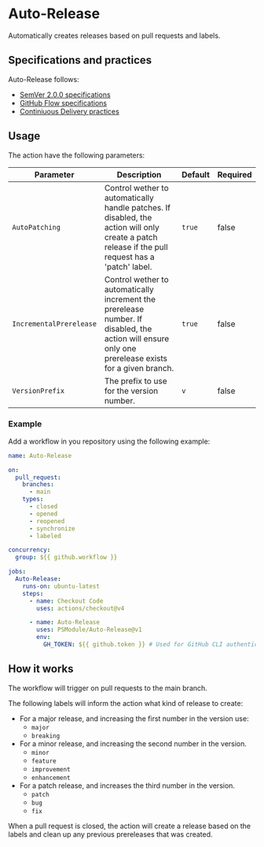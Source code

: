# Auto-Release

Automatically creates releases based on pull requests and labels.

## Specifications and practices

Auto-Release follows:

- [SemVer 2.0.0 specifications](https://semver.org)
- [GitHub Flow specifications](https://docs.github.com/en/get-started/using-github/github-flow)
- [Continiuous Delivery practices](https://en.wikipedia.org/wiki/Continuous_delivery)

## Usage

The action have the following parameters:

| Parameter | Description | Default | Required |
| --- | --- | --- | --- |
| `AutoPatching` | Control wether to automatically handle patches. If disabled, the action will only create a patch release if the pull request has a 'patch' label. | `true` | false |
| `IncrementalPrerelease` | Control wether to automatically increment the prerelease number. If disabled, the action will ensure only one prerelease exists for a given branch. | `true` | false |
| `VersionPrefix` | The prefix to use for the version number. | `v` | false |

### Example
Add a workflow in you repository using the following example:

```yaml
name: Auto-Release

on:
  pull_request:
    branches:
      - main
    types:
      - closed
      - opened
      - reopened
      - synchronize
      - labeled

concurrency:
  group: ${{ github.workflow }}

jobs:
  Auto-Release:
    runs-on: ubuntu-latest
    steps:
      - name: Checkout Code
        uses: actions/checkout@v4

      - name: Auto-Release
        uses: PSModule/Auto-Release@v1
        env:
          GH_TOKEN: ${{ github.token }} # Used for GitHub CLI authentication
```

## How it works

The workflow will trigger on pull requests to the main branch.

The following labels will inform the action what kind of release to create:
- For a major release, and increasing the first number in the version use:
  - `major`
  - `breaking`
- For a minor release, and increasing the second number in the version.
  - `minor`
  - `feature`
  - `improvement`
  - `enhancement`
- For a patch release, and increases the third number in the version.
  - `patch`
  - `bug`
  - `fix`

When a pull request is closed, the action will create a release based on the labels and clean up any previous prereleases that was created.
